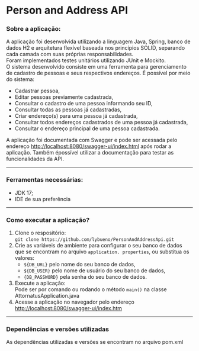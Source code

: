 # Person and Address API

### Sobre a aplicação:

A aplicação foi desenvolvida utilizando a linguagem Java, Spring, banco de dados H2 e arquitetura flexível baseada 
nos princípios SOLID, separando cada camada com suas próprias responsabilidades. <br>
Foram implementados testes unitários utilizando JUnit e Mockito. <br>
O sistema desenvolvido consiste em uma ferramenta para gerenciamento de cadastro de pessoas e seus respectivos 
endereços.
É possível por meio do sistema:
- Cadastrar pessoa,
- Editar pessoas previamente cadastrada,
- Consultar o cadastro de uma pessoa informando seu ID,
- Consultar todas as pessoas já cadastradas,
- Criar endereço(s) para uma pessoa já cadastrada,
- Consultar todos endereços cadastrados de uma pessoa já cadastrada,
- Consultar o endereço principal de uma pessoa cadastrada.

A aplicação foi documentada com Swagger e pode ser acessada pelo endereço <http://localhost:8080/swagger-ui/index.html> após rodar a aplicação. Também épossível utilizar a documentação para testar as funcionalidades da API.
***
### Ferramentas necessárias:
- JDK 17;
- IDE de sua preferência
***
### Como executar a aplicação?
1. Clone o respositório:<br>
``git clone https://github.com/lybueno/PersonAndAddressApi.git`` <br>
2. Crie as variáveis de ambiente para configurar o seu banco de dados que se encontram no arquivo ``application.
   properties``,
   ou 
   substitua os valores:
    - ``${DB_URL}`` pelo nome do seu banco de dados,
    - ``${DB_USER}`` pelo nome de usuário do seu banco de dados,
    - ``{DB_PASSWORD}`` pela senha do seu banco de dados.
3. Execute a aplicação:
<br> Pode ser por comando ou rodando o método ``main()`` na classe AttornatusApplication.java
4. Acesse a aplicação no navegador pelo endereço <http://localhost:8080/swagger-ui/index.htm> <br>
***
### Dependências e versões utilizadas
As dependências utilizadas e versões se encontram no arquivo pom.xml


